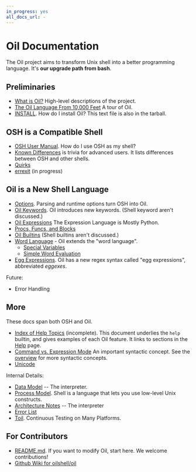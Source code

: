 ```yaml
---
in_progress: yes
all_docs_url: -
---
```


Oil Documentation
=================

The Oil project aims to transform Unix shell into a better programming
language.  It's **our upgrade path from bash**.

<!-- cmark.py expands this -->
<div id="toc">
</div>

## Preliminaries

- [What is Oil?](what-is-oil.html)  High-level descriptions of the project.
- [The Oil Language From 10,000 Feet](oil-overview.html)  A tour of Oil.
- [INSTALL](INSTALL.html). How do I install Oil?  This text file is also in the
  tarball.

<!-- TODO: split up help into 12 docs? -->

## OSH is a Compatible Shell

- [OSH User Manual](osh-manual.html). How do I use OSH as my shell?
- [Known Differences](known-differences.html) is trivia for advanced users.
  It lists differences between OSH and other shells.
- [Quirks](quirks.html)
- [errexit](errexit.html) (in progress)

## Oil is a New Shell Language

- [Options](oil-options.html).  Parsing and runtime options turn OSH into Oil.
- [Oil Keywords](oil-keywords.html). Oil introduces new keywords.  (Shell
  keyword aren't discussed.)
- [Oil Expressions](oil-expressions.html) The Expression Language is Mostly
  Python.
- [Procs, Funcs, and Blocks](oil-proc-func-block.html)
- [Oil Builtins](oil-builtins.html) (Shell builtins aren't discussed.)
- [Word Language](oil-word-language.html) - Oil extends the "word language".
  - [Special Variables](oil-special-vars.html)
  - [Simple Word Evaluation](simple-word-eval.html)
- [Egg Expressions](eggex.html).  Oil has a new regex syntax called "egg
  expressions", abbreviated *eggexes*.

Future:

- Error Handling

## More

These docs span both OSH and Oil.

- [Index of Help Topics](help-index.html) (incomplete).  This document
  underlies the `help` builtin, and gives examples of each Oil feature.  It
  links to sections in the [Help](help.html) page.
- [Command vs. Expression Mode](command-vs-expression-mode.html) An important
  syntactic concept.  See the [overview](oil-overview) for more syntactic
  concepts.
- [Unicode](unicode.html)

Internal Details:

- [Data Model](data-model.html) -- The interpreter.
- [Process Model](process-model.html).  Shell is a language that lets you use
  low-level Unix constructs.
- [Architecture Notes](architecture-notes.html) -- The interpreter
- [Error List](errors.html) 
- [Toil](toil.html).  Continuous Testing on Many Platforms.

## For Contributors

- [README.md](README.html).  If you want to modify Oil, start here.  We
  welcome contributions!
- [Github Wiki for oilshell/oil](https://github.com/oilshell/oil/wiki)
